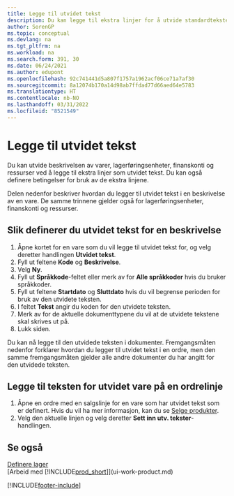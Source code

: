 ```yaml
---
title: Legge til utvidet tekst
description: Du kan legge til ekstra linjer for å utvide standardteksten som beskriver en vare, en finanskonto og andre data.
author: SorenGP
ms.topic: conceptual
ms.devlang: na
ms.tgt_pltfrm: na
ms.workload: na
ms.search.form: 391, 30
ms.date: 06/24/2021
ms.author: edupont
ms.openlocfilehash: 92c741441d5a807f1757a1962acf06ce71a7af30
ms.sourcegitcommit: 8a12074b170a14d98ab7ffdad77d66aed64e5783
ms.translationtype: HT
ms.contentlocale: nb-NO
ms.lasthandoff: 03/31/2022
ms.locfileid: "8521549"
---
```

# <a name="add-extended-text"></a>Legge til utvidet tekst

Du kan utvide beskrivelsen av varer, lagerføringsenheter, finanskonti og ressurser ved å legge til ekstra linjer som utvidet tekst. Du kan også definere betingelser for bruk av de ekstra linjene.  

Delen nedenfor beskriver hvordan du legger til utvidet tekst i en beskrivelse av en vare. De samme trinnene gjelder også for lagerføringsenheter, finanskonti og ressurser.  

## <a name="to-define-extended-text-for-an-description"></a>Slik definerer du utvidet tekst for en beskrivelse

1. Åpne kortet for en vare som du vil legge til utvidet tekst for, og velg deretter handlingen **Utvidet tekst**.
2. Fyll ut feltene **Kode** og **Beskrivelse**.
3. Velg **Ny**.
4. Fyll ut **Språkkode**-feltet eller merk av for **Alle språkkoder** hvis du bruker språkkoder.
5. Fyll ut feltene **Startdato** og **Sluttdato** hvis du vil begrense perioden for bruk av den utvidete teksten.
6. I feltet **Tekst** angir du koden for den utvidete teksten.
7. Merk av for de aktuelle dokumenttypene du vil at de utvidete tekstene skal skrives ut på.
8. Lukk siden.

Du kan nå legge til den utvidede teksten i dokumenter. Fremgangsmåten nedenfor forklarer hvordan du legger til utvidet tekst i en ordre, men den samme fremgangsmåten gjelder alle andre dokumenter du har angitt for den utvidede teksten.  

## <a name="to-add-an-extended-item-text-on-a-sales-order-line"></a>Legge til teksten for utvidet vare på en ordrelinje

1. Åpne en ordre med en salgslinje for en vare som har utvidet tekst som er definert. Hvis du vil ha mer informasjon, kan du se [Selge produkter](sales-how-sell-products.md).
2. Velg den aktuelle linjen og velg deretter **Sett inn utv. tekster**-handlingen.

## <a name="see-also"></a>Se også

[Definere lager](inventory-setup-inventory.md)  
[Arbeid med [!INCLUDE[prod_short](includes/prod_short.md)]](ui-work-product.md)


[!INCLUDE[footer-include](includes/footer-banner.md)]